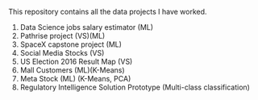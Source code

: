 This repository contains all the data projects I have worked.
1. Data Science jobs salary estimator (ML)
2. Pathrise project (VS)(ML)
3. SpaceX capstone project (ML)
4. Social Media Stocks (VS)
5. US Election 2016 Result Map (VS)
6. Mall Customers (ML)(K-Means)
7. Meta Stock (ML) (K-Means, PCA)
8. Regulatory Intelligence Solution Prototype (Multi-class classification)

